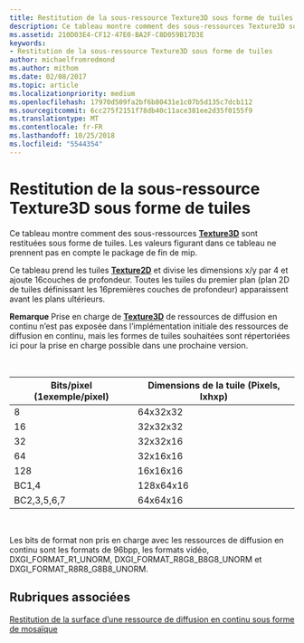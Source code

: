```yaml
---
title: Restitution de la sous-ressource Texture3D sous forme de tuiles
description: Ce tableau montre comment des sous-ressources Texture3D sont restituées sous forme de tuiles.
ms.assetid: 210D03E4-CF12-47E0-BA2F-C8D059B17D3E
keywords:
- Restitution de la sous-ressource Texture3D sous forme de tuiles
author: michaelfromredmond
ms.author: mithom
ms.date: 02/08/2017
ms.topic: article
ms.localizationpriority: medium
ms.openlocfilehash: 17970d509fa2bf6b80431e1c07b5d135c7dcb112
ms.sourcegitcommit: 6cc275f2151f78db40c11ace381ee2d35f0155f9
ms.translationtype: MT
ms.contentlocale: fr-FR
ms.lasthandoff: 10/25/2018
ms.locfileid: "5544354"
---
```

# <a name="texture3d-subresource-tiling"></a>Restitution de la sous-ressource Texture3D sous forme de tuiles


Ce tableau montre comment des sous-ressources [**Texture3D**](https://msdn.microsoft.com/library/windows/desktop/ff471562) sont restituées sous forme de tuiles. Les valeurs figurant dans ce tableau ne prennent pas en compte le package de fin de mip.

Ce tableau prend les tuiles [**Texture2D**](https://msdn.microsoft.com/library/windows/desktop/ff471525) et divise les dimensions x/y par 4 et ajoute 16couches de profondeur. Toutes les tuiles du premier plan (plan 2D de tuiles définissant les 16premières couches de profondeur) apparaissent avant les plans ultérieurs.

**Remarque** Prise en charge de [**Texture3D**](https://msdn.microsoft.com/library/windows/desktop/ff471562) de ressources de diffusion en continu n’est pas exposée dans l’implémentation initiale des ressources de diffusion en continu, mais les formes de tuiles souhaitées sont répertoriées ici pour la prise en charge possible dans une prochaine version.

 

| Bits/pixel (1exemple/pixel) | Dimensions de la tuile (Pixels, lxhxp) |
|-----------------------------|---------------------------------|
| 8                           | 64x32x32                        |
| 16                          | 32x32x32                        |
| 32                          | 32x32x16                        |
| 64                          | 32x16x16                        |
| 128                         | 16x16x16                        |
| BC1,4                       | 128x64x16                       |
| BC2,3,5,6,7                 | 64x64x16                        |

 

Les bits de format non pris en charge avec les ressources de diffusion en continu sont les formats de 96bpp, les formats vidéo, DXGI\_FORMAT\_R1\_UNORM, DXGI\_FORMAT\_R8G8\_B8G8\_UNORM et DXGI\_FORMAT\_R8R8\_G8B8\_UNORM.

## <a name="span-idrelated-topicsspanrelated-topics"></a><span id="related-topics"></span>Rubriques associées


[Restitution de la surface d’une ressource de diffusion en continu sous forme de mosaïque](how-a-streaming-resource-s-area-is-tiled.md)

 

 




